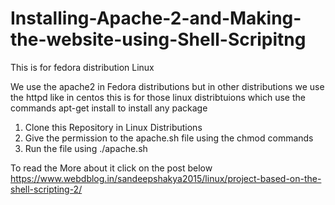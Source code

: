 # Installing-Apache-2-and-Making-the-website-using-Shell-Scripitng
This is for fedora distribution Linux

We use the apache2 in Fedora distributions but in other distributions we use the httpd like in centos
this is for those linux distribtuions which use the commands apt-get install to install any package

1) Clone this Repository in Linux Distributions
2) Give the permission to the apache.sh file using the chmod commands
3) Run the file using ./apache.sh

To read the More about it click on the post below
https://www.webdblog.in/sandeepshakya2015/linux/project-based-on-the-shell-scripting-2/
